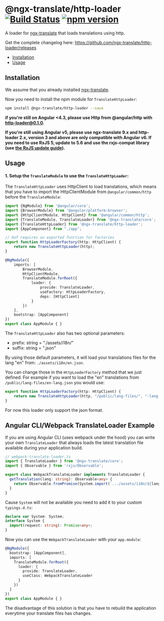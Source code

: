 # @ngx-translate/http-loader [![Build Status](https://travis-ci.org/ngx-translate/http-loader.svg?branch=master)](https://travis-ci.org/ngx-translate/http-loader) [![npm version](https://badge.fury.io/js/%40ngx-translate%2Fhttp-loader.svg)](https://badge.fury.io/js/%40ngx-translate%2Fhttp-loader)

A loader for [ngx-translate](https://github.com/ngx-translate/core) that loads translations using http.

Get the complete changelog here: https://github.com/ngx-translate/http-loader/releases

* [Installation](#installation)
* [Usage](#usage)

## Installation

We assume that you already installed [ngx-translate](https://github.com/ngx-translate/core).

Now you need to install the npm module for `TranslateHttpLoader`:

```sh
npm install @ngx-translate/http-loader --save
```

**if you're still on Angular <4.3, please use Http from @angular/http with http-loader@0.1.0.**

**If you're still using Angular v5, please use ngx-translate 9.x and http-loader 2.x, version 3 and above are only compatible with Angular v6. If you need to use RxJS 5, update to 5.6 and use the rxjs-compat library (see [the RxJS update guide](https://docs.google.com/document/d/12nlLt71VLKb-z3YaSGzUfx6mJbc34nsMXtByPUN35cg/preview#)).**

## Usage
#### 1. Setup the `TranslateModule` to use the `TranslateHttpLoader`:

The `TranslateHttpLoader` uses HttpClient to load translations, which means that you have to import the HttpClientModule from `@angular/common/http` before the `TranslateModule`:

```ts
import {NgModule} from '@angular/core';
import {BrowserModule} from '@angular/platform-browser';
import {HttpClientModule, HttpClient} from '@angular/common/http';
import {TranslateModule, TranslateLoader} from '@ngx-translate/core';
import {TranslateHttpLoader} from '@ngx-translate/http-loader';
import {AppComponent} from "./app";

// AoT requires an exported function for factories
export function HttpLoaderFactory(http: HttpClient) {
    return new TranslateHttpLoader(http);
}

@NgModule({
    imports: [
        BrowserModule,
        HttpClientModule,
        TranslateModule.forRoot({
            loader: {
                provide: TranslateLoader,
                useFactory: HttpLoaderFactory,
                deps: [HttpClient]
            }
        })
    ],
    bootstrap: [AppComponent]
})
export class AppModule { }
```

The `TranslateHttpLoader` also has two optional parameters:
- prefix: string = "./assets/i18n/"
- suffix: string = ".json"

By using those default parameters, it will load your translations files for the lang "en" from: `./assets/i18n/en.json`.

You can change those in the `HttpLoaderFactory` method that we just defined. For example if you want to load the "en" translations from `/public/lang-files/en-lang.json` you would use:

```ts
export function HttpLoaderFactory(http: HttpClient) {
    return new TranslateHttpLoader(http, "/public/lang-files/", "-lang.json");
}
```

For now this loader only support the json format.

## Angular CLI/Webpack TranslateLoader Example
If you are using Angular CLI (uses webpack under the hood) you can write your own `TranslateLoader` that always loads the latest translation file available during your application build.

```typescript
// webpack-translate-loader.ts
import { TranslateLoader } from '@ngx-translate/core';
import { Observable } from 'rxjs/Observable';

export class WebpackTranslateLoader implements TranslateLoader {
  getTranslation(lang: string): Observable<any> {
    return Observable.fromPromise(System.import(`.../assets/i18n/${lang}.json`));
  }
}
```

Cause `System` will not be available you need to add it to your custom `typings.d.ts`:
```typescript
declare var System: System;
interface System {
  import(request: string): Promise<any>;
}
```

Now you can use the `WebpackTranslateLoader` with your `app.module`:
```typescript
@NgModule({
  bootstrap: [AppComponent],
  imports: [
    TranslateModule.forRoot({
      loader: {
        provide: TranslateLoader,
        useClass: WebpackTranslateLoader
      }
    })
  ]
})
export class AppModule { }
```

The disadvantage of this solution is that you have to rebuild the application everytime your translate files has changes.
